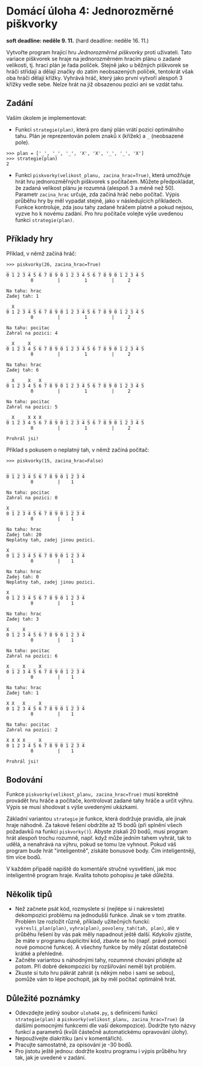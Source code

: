 # Domácí úloha 4: Jednorozměrné piškvorky

**soft deadline: neděle 9. 11.**
(hard deadline: neděle 16. 11.)

Vytvořte program hrající hru *Jednorozměrné piškvorky* proti uživateli. Tato
variace piškvorek se hraje na jednorozměrném hracím plánu o zadané velikosti,
tj. hrací plán je řada políček. Stejně jako u běžných piškvorek se hráči
střídají a dělají značky do zatím neobsazených políček, tentokrát však oba
hráči dělají křížky. Vyhrává hráč, který jako první vytvoří alespoň 3 křížky
vedle sebe. Nelze hrát na již obsazenou pozici ani se vzdát tahu.

## Zadání

Vaším úkolem je implementovat:

* Funkci `strategie(plan)`, která pro daný plán vrátí pozici optimálního
  tahu. Plán je reprezentován polem znaků `X` (křížek) a `_` (neobsazené
  pole).

```
>>> plan = ['_', '_', '_', 'X', 'X', '_', '_', 'X']
>>> strategie(plan)
2
```

* Funkci `piskvorky(velikost_planu, zacina_hrac=True)`, která umožňuje hrát hru
  jednorozměřných piškvorek s počítačem. Můžete předpokládat, že zadaná
  velikost plánu je rozumná (alespoň 3 a méně než 50). Parametr `zacina_hrac`
  určuje, zda začíná hráč nebo počítač. Výpis průběhu hry by měl vypadat
  stejně, jako v následujících příkladech. Funkce kontroluje, zda jsou tahy
  zadané hráčem platné a pokud nejsou, vyzve ho k novému zadání. Pro hru
  počítače volejte výše uvedenou funkci `strategie(plan)`.

## Příklady hry

Příklad, v němž začíná hráč:

    >>> piskvorky(26, zacina_hrac=True)
    _ _ _ _ _ _ _ _ _ _ _ _ _ _ _ _ _ _ _ _ _ _ _ _ _ _
    0 1 2 3 4 5 6 7 8 9 0 1 2 3 4 5 6 7 8 9 0 1 2 3 4 5
             0         |         1         |     2

    Na tahu: hrac
    Zadej tah: 1

    _ X _ _ _ _ _ _ _ _ _ _ _ _ _ _ _ _ _ _ _ _ _ _ _ _
    0 1 2 3 4 5 6 7 8 9 0 1 2 3 4 5 6 7 8 9 0 1 2 3 4 5
             0         |         1         |     2

    Na tahu: pocitac
    Zahral na pozici: 4

    _ X _ _ X _ _ _ _ _ _ _ _ _ _ _ _ _ _ _ _ _ _ _ _ _
    0 1 2 3 4 5 6 7 8 9 0 1 2 3 4 5 6 7 8 9 0 1 2 3 4 5
             0         |         1         |     2

    Na tahu: hrac
    Zadej tah: 6

    _ X _ _ X _ X _ _ _ _ _ _ _ _ _ _ _ _ _ _ _ _ _ _ _
    0 1 2 3 4 5 6 7 8 9 0 1 2 3 4 5 6 7 8 9 0 1 2 3 4 5
             0         |         1         |     2

    Na tahu: pocitac
    Zahral na pozici: 5

    _ X _ _ X X X _ _ _ _ _ _ _ _ _ _ _ _ _ _ _ _ _ _ _
    0 1 2 3 4 5 6 7 8 9 0 1 2 3 4 5 6 7 8 9 0 1 2 3 4 5
             0         |         1         |     2

    Prohrál jsi!


Příklad s pokusem o neplatný tah, v němž začíná počítač:

    >>> piskvorky(15, zacina_hrac=False)

    _ _ _ _ _ _ _ _ _ _ _ _ _ _ _
    0 1 2 3 4 5 6 7 8 9 0 1 2 3 4
             0         |    1

    Na tahu: pocitac
    Zahral na pozici: 0

    X _ _ _ _ _ _ _ _ _ _ _ _ _ _
    0 1 2 3 4 5 6 7 8 9 0 1 2 3 4
             0         |    1

    Na tahu: hrac
    Zadej tah: 20
    Neplatny tah, zadej jinou pozici.

    X _ _ _ _ _ _ _ _ _ _ _ _ _ _
    0 1 2 3 4 5 6 7 8 9 0 1 2 3 4
             0         |    1

    Na tahu: hrac
    Zadej tah: 0
    Neplatny tah, zadej jinou pozici.

    X _ _ _ _ _ _ _ _ _ _ _ _ _ _
    0 1 2 3 4 5 6 7 8 9 0 1 2 3 4
             0         |    1

    Na tahu: hrac
    Zadej tah: 3

    X _ _ X _ _ _ _ _ _ _ _ _ _ _
    0 1 2 3 4 5 6 7 8 9 0 1 2 3 4
             0         |    1

    Na tahu: pocitac
    Zahral na pozici: 6

    X _ _ X _ _ X _ _ _ _ _ _ _ _
    0 1 2 3 4 5 6 7 8 9 0 1 2 3 4
             0         |    1

    Na tahu: hrac
    Zadej tah: 1

    X X _ X _ _ X _ _ _ _ _ _ _ _
    0 1 2 3 4 5 6 7 8 9 0 1 2 3 4
             0         |    1

    Na tahu: pocitac
    Zahral na pozici: 2

    X X X X _ _ X _ _ _ _ _ _ _ _
    0 1 2 3 4 5 6 7 8 9 0 1 2 3 4
             0         |    1

    Prohrál jsi!

## Bodování

Funkce `piskvorky(velikost_planu, zacina_hrac=True)` musí korektně provádět
hru hráče a počítače, kontrolovat zadané tahy hráče a určit výhru. Výpis se
musí shodovat s výše uvedenými ukázkami.

Základní variantou `strategie` je funkce, která dodržuje pravidla, ale jinak hraje
náhodně. Za takové řešení obdržíte až 15 bodů (při splnění všech požadavků na
funkci `piskvorky()`). Abyste získali 20 bodů, musí
program hrát alespoň trochu rozumně, např. když může jedním tahem
vyhrát, tak to udělá, a nenahrává na výhru, pokud se tomu lze vyhnout.
Pokud váš program bude hrát "inteligentně", získáte bonusové
body. Čím inteligentněji, tím více bodů.

V každém případě napiště do komentáře stručné vysvětlení, jak moc inteligentně
program hraje. Kvalita tohoto pohopisu je také důležitá.


## Několik tipů

*  Než začnete psát kód, rozmyslete si (nejlépe si i nakreslete) dekompozici
   problému na jednodušší funkce. Jinak se v tom ztratíte. Problém lze rozložit
   různě, příklady užitečných funckí: `vykresli_plan(plan)`, `vyhra(plan)`,
   `povoleny_tah(tah, plan)`, ale v průběhu řešení by vás pak měly napadnout
   ještě další. Kdykoliv zjistíte, že máte v programu duplicitní kód, zbavte se
   ho (např. právě pomocí nové pomocné funkce). A všechny funkce by měly zůstat
   dostatečně krátké a přehledné.
* Začněte variantou s náhodnými tahy, rozumnné chování přidejte až potom. Při
  dobré dekompozici by rozšiřování neměl být problém.
* Zkuste si tuto hru pákrát zahrát (s někým nebo i sami se sebou), pomůže vám
  to lépe pochopit, jak by měl počítač optimálně hrát.

## Důležité poznámky

* Odevzdejte jediný soubor `uloha04.py`, s definicemi funkcí `strategie(plan)`
  a `piskvorky(velikost_planu, zacina_hrac=True)` (a dalšími pomocnými funkcemi
  dle vaší dekompozice). Dodržte tyto názvy funkcí a parametrů (kvůli částečně
  automatickému opravování úlohy).
* Nepoužívejte diakritiku (ani v komentářích).
* Pracujte samostatně, za opisování je -30 bodů.
* Pro jistotu ještě jednou: dodržte kostru programu i výpis průběhu hry tak, jak
  je uvedené v zadání.
